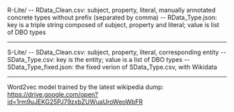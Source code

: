 R-Lite/
    -- RData_Clean.csv: subject, property, literal, manually annotated concrete types without prefix (separated by comma)
    -- RData_Type.json: key is a triple string composed of subject, property and literal; value is list of DBO types

-----------------------------------

S-Lite/
    -- SData_Clean.csv: subject, property, literal, corresponding entity
    -- SData_Type.csv: key is the entity; value is a list of DBO types
    -- SData_Type_fixed.json: the fixed verion of SData_Type.csv, with Wikidata

-----------------------------------

Word2vec model trained by the latest wikipedia dump: https://drive.google.com/open?id=1rm9uJEKG25PJ79zxbZUWuaUroWeoWbFR

